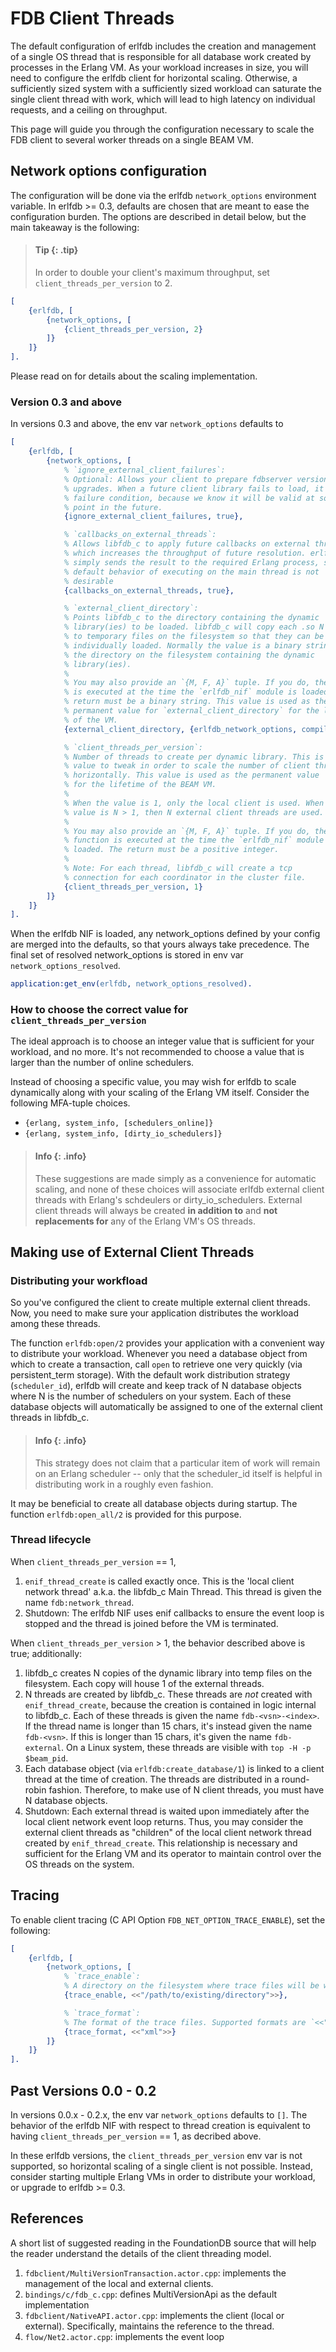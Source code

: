 # FDB Client Threads

The default configuration of erlfdb includes the creation and management of a single OS thread that is responsible for all database work created by processes in the Erlang VM. As your workload increases in size, you will need to configure the erlfdb client for horizontal scaling. Otherwise, a sufficiently sized system with a sufficiently sized workload can saturate the single client thread with work, which will lead to high latency on individual requests, and a ceiling on throughput.

This page will guide you through the configuration necessary to scale the FDB client to several worker threads on a single BEAM VM.

## Network options configuration

The configuration will be done via the erlfdb `network_options` environment variable. In erlfdb >= 0.3, defaults are chosen that are meant to ease the configuration burden. The options are described in detail below, but the main takeaway is the following:

> #### Tip {: .tip}
>
> In order to double your client's maximum throughput, set
> `client_threads_per_version` to 2.

```erlang
[
    {erlfdb, [
        {network_options, [
            {client_threads_per_version, 2}
        ]}
    ]}
].
```

Please read on for details about the scaling implementation.

### Version 0.3 and above

In versions 0.3 and above, the env var `network_options` defaults to

```erlang
[
    {erlfdb, [
        {network_options, [
            % `ignore_external_client_failures`:
            % Optional: Allows your client to prepare fdbserver version
            % upgrades. When a future client library fails to load, it's not a
            % failure condition, because we know it will be valid at some
            % point in the future.
            {ignore_external_client_failures, true},

            % `callbacks_on_external_threads`:
            % Allows libfdb_c to apply future callbacks on external threads,
            % which increases the throughput of future resolution. erlfdb
            % simply sends the result to the required Erlang process, so the
            % default behavior of executing on the main thread is not
            % desirable
            {callbacks_on_external_threads, true},

            % `external_client_directory`:
            % Points libfdb_c to the directory containing the dynamic
            % library(ies) to be loaded. libfdb_c will copy each .so N times
            % to temporary files on the filesystem so that they can be
            % individually loaded. Normally the value is a binary string of
            % the directory on the filesystem containing the dynamic
            % library(ies).
            %
            % You may also provide an `{M, F, A}` tuple. If you do, the function
            % is executed at the time the `erlfdb_nif` module is loaded. The
            % return must be a binary string. This value is used as the
            % permanent value for `external_client_directory` for the lifetime
            % of the VM.
            {external_client_directory, {erlfdb_network_options, compile_time_external_client_directory, []}},

            % `client_threads_per_version`:
            % Number of threads to create per dynamic library. This is the
            % value to tweak in order to scale the number of client threads
            % horizontally. This value is used as the permanent value
            % for the lifetime of the BEAM VM.
            %
            % When the value is 1, only the local client is used. When the
            % value is N > 1, then N external client threads are used.
            %
            % You may also provide an `{M, F, A}` tuple. If you do, the
            % function is executed at the time the `erlfdb_nif` module is
            % loaded. The return must be a positive integer.
            %
            % Note: For each thread, libfdb_c will create a tcp
            % connection for each coordinator in the cluster file.
            {client_threads_per_version, 1}
        ]}
    ]}
].
```

When the erlfdb NIF is loaded, any network_options defined by your config are merged into the defaults, so that yours always take precedence. The final set of resolved network_options is stored in env var `network_options_resolved`.

```erlang
application:get_env(erlfdb, network_options_resolved).
```

### How to choose the correct value for `client_threads_per_version`

The ideal approach is to choose an integer value that is sufficient for your workload, and no more. It's not recommended to choose a value that is larger than the number of online schedulers.

Instead of choosing a specific value, you may wish for erlfdb to scale dynamically along with your scaling of the Erlang VM itself. Consider the following MFA-tuple choices.

- `{erlang, system_info, [schedulers_online]}`
- `{erlang, system_info, [dirty_io_schedulers]}`

> #### Info {: .info}
> These suggestions are made simply as a convenience for automatic scaling, and none of these choices will associate erlfdb external client threads with Erlang's schdeulers or dirty_io_schedulers. External client threads will always be created **in addition to** and **not replacements for** any of the Erlang VM's OS threads.

## Making use of External Client Threads

### Distributing your workfload

So you've configured the client to create multiple external client threads. Now, you need to make sure your application distributes the workload among these threads.

The function `erlfdb:open/2` provides your application with a convenient way to distribute your workload. Whenever you need a database object from which to create a transaction, call `open` to retrieve one very quickly (via persistent_term storage). With the default work distribution strategy (`scheduler_id`), erlfdb will create and keep track of N database objects where N is the number of schedulers on your system. Each of these database objects will automatically be assigned to one of the external client threads in libfdb_c.

> #### Info {: .info}
> This strategy does not claim that a particular item of work will remain on an Erlang scheduler -- only that the scheduler_id itself is helpful in distributing work in a roughly even fashion.

It may be beneficial to create all database objects during startup. The function `erlfdb:open_all/2` is provided for this purpose.

### Thread lifecycle

When `client_threads_per_version` == 1,

1. `enif_thread_create` is called exactly once. This is the 'local client network thread' a.k.a. the libfdb_c Main Thread. This thread is given the name `fdb:network_thread`.
2. Shutdown: The erlfdb NIF uses enif callbacks to ensure the event loop is stopped and the thread is joined before the VM is terminated.

When `client_threads_per_version` > 1, the behavior described above is true; additionally:

1. libfdb_c creates N copies of the dynamic library into temp files on the filesystem. Each copy will house 1 of the external threads.
2. N threads are created by libfdb_c. These threads are *not* created with `enif_thread_create`, because the creation is contained in logic internal to libfdb_c. Each of these threads is given the name `fdb-<vsn>-<index>`. If the thread name is longer than 15 chars, it's instead given the name `fdb-<vsn>`. If this is longer than 15 chars, it's given the name `fdb-external`. On a Linux system, these threads are visible with `top -H -p $beam_pid`.
3. Each database object (via `erlfdb:create_database/1`) is linked to a client thread at the time of creation. The threads are distributed in a round-robin fashion. Therefore, to make use of N client threads, you must have N database objects.
4. Shutdown: Each external thread is waited upon immediately after the local client network event loop returns. Thus, you may consider the external client threads as "children" of the local client network thread created by `enif_thread_create`. This relationship is necessary and sufficient for the Erlang VM and its operator to maintain control over the OS threads on the system.

## Tracing

To enable client tracing (C API Option `FDB_NET_OPTION_TRACE_ENABLE`), set the following:

```erlang
[
    {erlfdb, [
        {network_options, [
            % `trace_enable`:
            % A directory on the filesystem where trace files will be written.
            {trace_enable, <<"/path/to/existing/directory">>},

            % `trace_format`:
            % The format of the trace files. Supported formats are `<<"xml">>` (the default) and `<<"json">>`.
            {trace_format, <<"xml">>}
        ]}
    ]}
].
```

## Past Versions 0.0 - 0.2

In versions 0.0.x - 0.2.x, the env var `network_options` defaults to `[]`. The behavior of the erlfdb NIF with respect to thread creation is equivalent to having `client_threads_per_version` == 1, as decribed above.

In these erlfdb versions, the `client_threads_per_version` env var is not supported, so horizontal scaling of a single client is not possible. Instead, consider starting multiple Erlang VMs in order to distribute your workload, or upgrade to erlfdb >= 0.3.

## References

A short list of suggested reading in the FoundationDB source that will help the reader understand the details of the client threading model.

1. `fdbclient/MultiVersionTransaction.actor.cpp`: implements the management of the local and external clients.
2. `bindings/c/fdb_c.cpp`: defines MultiVersionApi as the default implementation
3. `fdbclient/NativeAPI.actor.cpp`: implements the client (local or external). Specifically, maintains the reference to the thread.
4. `flow/Net2.actor.cpp`: implements the event loop
